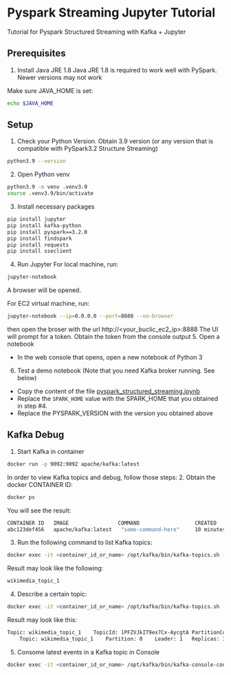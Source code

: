 # Pyspark Streaming Jupyter Tutorial
Tutorial for Pyspark Structured Streaming with Kafka + Jupyter

## Prerequisites
1. Install Java JRE 1.8
Java JRE 1.8 is required to work well with PySpark. Newer versions may not work

Make sure JAVA_HOME is set:
```bash
echo $JAVA_HOME
```

## Setup
1. Check your Python Version. Obtain 3.9 version (or any version that is compatible with PySpark3.2 Structure Streaming)
```bash
python3.9 --version
```
2. Open Python venv
```bash
python3.9 -m venv .venv3.9
source .venv3.9/bin/activate
```
3. Install necessary packages
```bash
pip install jupyter
pip install kafka-python
pip install pyspark==3.2.0
pip install findspark
pip install requests
pip install sseclient
```
4. Run Jupyter
For local machine, run:
```bash
jupyter-notebook 
```
A browser will be opened.

For EC2 virtual machine, run:
```bash
jupyter-notebook --ip=0.0.0.0 --port=8888 --no-browser
```
then open the broser with the url http://<your_buclic_ec2_ip>:8888
The UI will prompt for a token. Obtain the token from the console output
5. Open a notebook
- In the web console that opens, open a new notebook of Python 3
6. Test a demo notebook (Note that you need Kafka broker running. See below)
- Copy the content of the file [pyspark_structured_streaming.ipynb](https://github.com/ransilberman/pyspark-streaming-jupyter-tutorial/blob/main/simple_streaming_example/pyspark_structured_streaming.ipynb)
- Replace the `SPARK_HOME` value with the SPARK_HOME that you obtained in step #4.
- Replace the PYSPARK_VERSION with the version you obtained above

## Kafka Debug
1. Start Kafka in container
```bash
docker run -p 9092:9092 apache/kafka:latest
```
In order to view Kafka topics and debug, follow those steps:
2. Obtain the docker CONTAINER ID:
```bash
docker ps
```
You will see the result:
```bash
CONTAINER ID   IMAGE                COMMAND                  CREATED         STATUS         PORTS                    NAMES
abc123def456   apache/kafka:latest   "some-command-here"     10 minutes ago  Up 10 minutes  0.0.0.0:9092->9092/tcp   kafka_container
```
3. Run the following command to list Kafka topics:
```bash
docker exec -it <container_id_or_name> /opt/kafka/bin/kafka-topics.sh --bootstrap-server localhost:9092 --list
```
Result may look like the following:
```bash
wikimedia_topic_1
```
4. Describe a certain topic:
```bash
docker exec -it <container_id_or_name> /opt/kafka/bin/kafka-topics.sh --bootstrap-server localhost:9092 --describe --topic <topic_name>
```
Result may look like this:
```bash
Topic: wikimedia_topic_1	TopicId: 1PFZVJkIT9ex7Cx-AycgtA	PartitionCount: 1	ReplicationFactor: 1	Configs: segment.bytes=1073741824
	Topic: wikimedia_topic_1	Partition: 0	Leader: 1	Replicas: 1	Isr: 1	Elr: 	LastKnownElr:
```
5. Consome latest events in a Kafka topic in Console
```bash
docker exec -it <container_id_or_name> /opt/kafka/bin/kafka-console-consumer.sh --bootstrap-server localhost:9092 --topic <topic_name> [--from-beginning]
```
